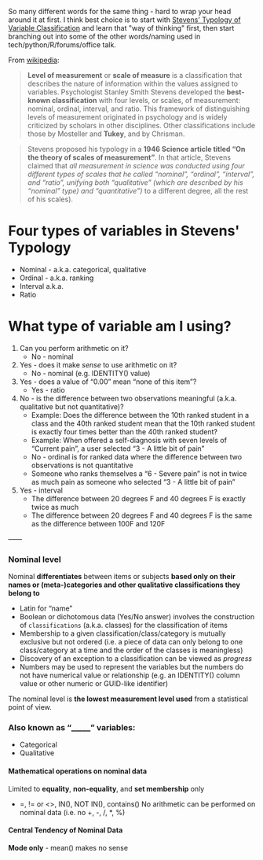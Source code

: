 So many different words for the same thing - hard to wrap your head around it at first. I think
best choice is to start with [Stevens' Typology of Variable Classification](https://en.wikipedia.org/wiki/Level_of_measurement)
and learn that "way of thinking" first, then start branching out into some of the other words/naming used
in tech/python/R/forums/office talk. 

From [wikipedia](https://en.wikipedia.org/wiki/Level_of_measurement):
>**Level of measurement** or **scale of measure** is a classification that describes the nature of information within the values assigned to variables. Psychologist Stanley Smith Stevens developed the **best-known classification** with four levels, or scales, of measurement: nominal, ordinal, interval, and ratio. This framework of distinguishing levels of measurement originated in psychology and is widely criticized by scholars in other disciplines. Other classifications include those by Mosteller and **Tukey**, and by Chrisman.

>Stevens proposed his typology in a **1946 Science article titled “On the theory of scales of measurement”**. In that article, Stevens claimed that *all measurement in science was conducted using four different types of scales that he called “nominal”, “ordinal”, “interval”, and “ratio”, unifying both “qualitative” (which are described by his “nominal” type) and “quantitative”)* to a different degree, all the rest of his scales). 

# Four types of variables in Stevens' Typology
* Nominal - a.k.a. categorical, qualitative 
* Ordinal - a.k.a. ranking 
* Interval a.k.a. 
* Ratio

# What type of variable am I using?
1. Can you perform arithmetic on it?
   * No - nominal
2. Yes - does it make *sense* to use arithmetic on it?
   * No - nominal (e.g. IDENTITY() value)
1. Yes - does a value of “0.00” mean “none of this item”?
   * Yes - ratio
1. No - is the difference between two observations meaningful (a.k.a. qualitative but not quantitative)?
   * Example: Does the difference between the 10th ranked student in a class and the 40th ranked student mean that the 10th ranked student is exactly four times better than the 40th ranked student?
   * Example: When offered a self-diagnosis with seven levels of “Current pain”, a user selected “3 - A little bit of pain”
   * No - ordinal is for ranked data where the difference between two observations is not quantitative 
   * Someone who ranks themselves a “6 - Severe pain” is not in twice as much pain as someone who selected “3 - A little bit of pain”
1. Yes - interval
   * The difference between 20 degrees F and 40 degrees F is exactly twice as much
   * The difference between 20 degrees F and 40 degrees F is the same as the difference between 100F and 120F

——

### Nominal level
Nominal **differentiates** between items or subjects **based only on their names or (meta-)categories and other qualitative classifications they belong to**
* Latin for “name”
* Boolean or dichotomous data (Yes/No answer) involves the construction of `classifications` (a.k.a. classes) for the classification of items
* Membership to a given classification/class/category is mutually exclusive but not ordered (i.e. a piece of data can only belong to one class/category at a time and the order of the classes is meaningless)
* Discovery of an exception to a classification can be viewed as *progress*
* Numbers may be used to represent the variables but the numbers do not have numerical value or relationship (e.g. an IDENTITY() column value or other numeric or GUID-like identifier)

The nominal level is **the lowest measurement level used** from a statistical point of view.

### Also known as “_____” variables:
* Categorical 
* Qualitative 

#### Mathematical operations on nominal data
Limited to **equality**, **non-equality**, and **set membership** only
* =, != or <>, IN(), NOT IN(), contains()
No arithmetic can be performed on nominal data (i.e. no +, -, /, *, %)

#### Central Tendency of Nominal Data
**Mode only** - mean() makes no sense

### 

### 

### 
